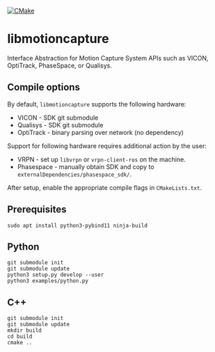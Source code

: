 [![CMake](https://github.com/USC-ACTLab/libmotioncapture/actions/workflows/cmake.yml/badge.svg?branch=master)](https://github.com/USC-ACTLab/libmotioncapture/actions/workflows/cmake.yml)

# libmotioncapture
Interface Abstraction for Motion Capture System APIs such as VICON, OptiTrack, PhaseSpace, or Qualisys.

## Compile options
By default, `libmotioncapture` supports the following hardware:

- VICON - SDK git submodule
- Qualisys - SDK git submodule
- OptiTrack - binary parsing over network (no dependency)

Support for following hardware requires additional action by the user:

- VRPN - set up `libvrpn` or `vrpn-client-ros` on the machine.
- Phasespace - manually obtain SDK and copy to `externalDependencies/phasespace_sdk/`.

After setup, enable the appropriate compile flags in `CMakeLists.txt`.

## Prerequisites

```
sudo apt install python3-pybind11 ninja-build
```

## Python

```
git submodule init
git submodule update
python3 setup.py develop --user
python3 examples/python.py
```

## C++

```
git submodule init
git submodule update
mkdir build
cd build
cmake ..
```